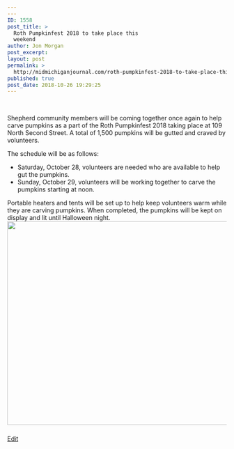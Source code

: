 ```yaml
---
---
ID: 1558
post_title: >
  Roth Pumpkinfest 2018 to take place this
  weekend
author: Jon Morgan
post_excerpt:
layout: post
permalink: >
  http://midmichiganjournal.com/roth-pumpkinfest-2018-to-take-place-this-weekend
published: true
post_date: 2018-10-26 19:29:25
---
```

&nbsp;

Shepherd community members will be coming together once again to help carve pumpkins as a part of the Roth Pumpkinfest 2018 taking place at 109 North Second Street. A total of 1,500 pumpkins will be gutted and craved by volunteers.

The schedule will be as follows:
<ul>
 	<li>Saturday, October 28, volunteers are needed who are available to help gut the pumpkins.</li>
 	<li>Sunday, October 29, volunteers will be working together to carve the pumpkins starting at noon.</li>
</ul>
Portable heaters and tents will be set up to help keep volunteers warm while they are carving pumpkins. When completed, the pumpkins will be kept on display and lit until Halloween night.

<img title="" src="http://midmichiganjournal.com/wp-content/uploads/2018/10/null-5.jpeg" alt="" width="624" height="468" />
<h3></h3>
<a href="https://docs.google.com/document/d/15eRlvYJKJY6yPw-rIMs80t1kCgqVn1s-tbuvY0paGXg/edit?usp=sharing">Edit</a>